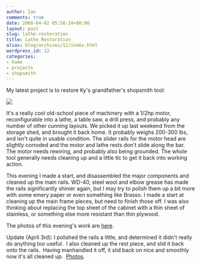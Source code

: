 ```yaml
---
author: Ian
comments: true
date: 2008-04-02 05:58:24+00:00
layout: post
slug: lathe-restoration
title: Lathe Restoration
alias: blog/archives/12/index.html
wordpress_id: 12
categories:
- home
- projects
- shopsmith
---
```


My latest project is to restore Ky's grandfather's shopsmith tool:

![](http://brownsofa.org/zenphoto/albums/lathe/20080401/P4012112.JPG)

It's a really cool old-school piece of machinery with a 1/2hp motor, reconfigurable into a lathe, a table saw, a drill press, and probably any number of other cunning layouts.  We picked it up last weekend from the storage shed, and brought it back home.  It probably weighs 200-300 lbs, and isn't quite in usable condition.  The slider rails for the motor head are slightly corroded and the motor and lathe rests don't slide along the bar.  The motor needs rewiring, and probably also being grounded.  The whole tool generally needs cleaning up and a little tlc to get it back into working action.

This evening I made a start, and disassembled the major components and cleaned up the main rails.  WD-40, steel wool and elbow grease has made the rails significantly shinier again, but I may try to polish them up a bit more with some emery paper or even something like Brasso.  I made a start at cleaning up the main frame pieces, but need to finish those off.   I was also thinking about replacing the top sheet of the cabinet with a thin sheet of stainless, or something else more resistant than thin plywood.

The photos of this evening's work are [here](http://brownsofa.org/zenphoto/lathe/20080401/).

Update (April 3rd): I polished the rails a little, and determined it didn't really do anything too useful.  I also cleaned up the rest piece, and slid it back onto the rails.  Having manhandled it off, it slid back on nice and smoothly now it's all cleaned up.  [Photos](http://brownsofa.org/zenphoto/lathe/20080403/).
